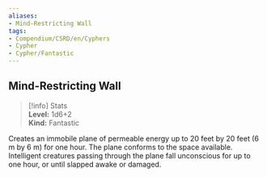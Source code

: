 ```yaml
---
aliases:
- Mind-Restricting Wall
tags:
- Compendium/CSRD/en/Cyphers
- Cypher
- Cypher/Fantastic
---
```


  
## Mind-Restricting Wall  
>[!info] Stats  
> **Level:** 1d6+2  
> **Kind:** Fantastic
  
Creates an immobile plane of permeable energy up to 20 feet by 20 feet (6 m by 6 m) for one hour. The plane conforms to the space available. Intelligent creatures passing through the plane fall unconscious for up to one hour, or until slapped awake or damaged.